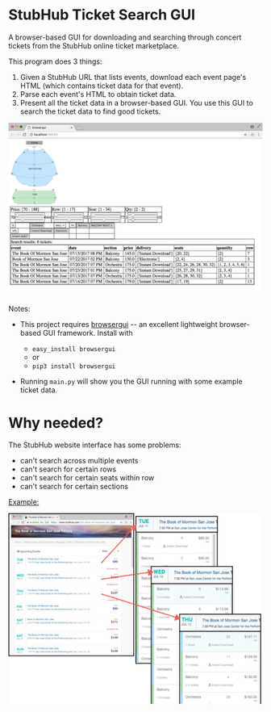 # StubHub Ticket Search GUI

A browser-based GUI for downloading and searching through concert tickets from the StubHub online ticket marketplace.


This program does 3 things:

1. Given a StubHub URL that lists events, download each event page's HTML (which contains ticket data for that event).
2. Parse each event's HTML to obtain ticket data.
3. Present all the ticket data in a browser-based GUI. You use this GUI to search the ticket data to find good tickets.

![alt txt](Images/browsergui-ticket-search.png)

Notes:

- This project requires [browsergui](github.com/speezepearson/browsergui) -- an excellent lightweight browser-based GUI framework. Install with 
    - `easy_install browsergui`
    - or
    - `pip3 install browsergui`

- Running `main.py` will show you the GUI running with some example ticket data.


# Why needed?

The StubHub website interface has some problems:

- can't search across multiple events
- can't search for certain rows
- can't search for certain seats within row
- can't search for certain sections

[Example:](https://www.stubhub.com/the-book-of-mormon-san-jose-tickets/performer/1496118/)

![alt txt](Images/stubhub-interface.jpg)